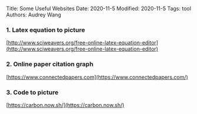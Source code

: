 Title: Some Useful Websites
Date: 2020-11-5
Modified: 2020-11-5
Tags: tool
Authors: Audrey Wang

### 1. Latex equation to picture

[http://www.sciweavers.org/free-online-latex-equation-editor](http://www.sciweavers.org/free-online-latex-equation-editor)

### 2. Online paper citation graph

[https://www.connectedpapers.com](https://www.connectedpapers.com/)

### 3. Code to picture

[https://carbon.now.sh/](https://carbon.now.sh/)